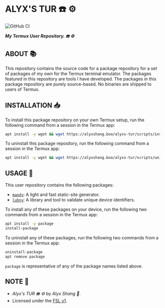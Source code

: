 # ALYX'S TUR :phone: :gear:

![GitHub CI](https://github.com/alyxshang/alyxs-tur/actions/workflows/main.yml/badge.svg)

***My Termux User Repository. :phone: :gear:***

## ABOUT :books:

This repository contains the source code for a package repository for a set of packages of my own for the Termux terminal emulator. The packages featured in this repository are tools I have developed. The packages in this package repository are purely source-based. No binaries are shipped to users of Termux.

## INSTALLATION :inbox_tray:

To install this package repository on your own Termux setup, run the following command from a session in the Termux app:

```bash
apt install -y wget && wget https://alyxshang.boo/alyxs-tur/scripts/install-repo.sh && bash install-repo.sh && apt update && rm -rf install-repo.sh
```

To uninstall this package repository, run the following command from a session in the Termux app:

```bash
apt install -y wget && wget https://alyxshang.boo/alyxs-tur/scripts/uninstall-repo.sh && bash uninstall-repo.sh && apt update && rm -rf uninstall-repo.sh
```

## USAGE :hammer:

This user repository contains the following packages:

- [`mandy`](https://github.com/alyxshang/mandy): A light and fast static-site generator. 
- [`luhny`](https://github.com/alyxshang/luhny.rs): A library and tool to validate unique device identifiers. 

To install any of these packages on your device, run the following two commands from a session in the Termux app:

```bash
apt install -y package
install-package
```

To uninstall any of these packages, run the following two commands from a session in the Termux app:

```bash
uninstall-package
apt remove package
```

`package` is representative of any of the package names listed above.

## NOTE :scroll:

- *Alyx's TUR :phone: :gear:* by *Alyx Shang :black_heart:*.
- Licensed under the [FSL v1](https://github.com/alyxshang/fair-software-license).
